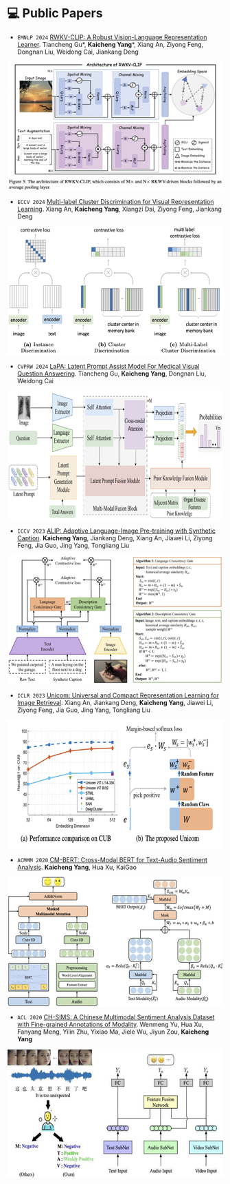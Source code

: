 
# 💻 Public Papers
- ``EMNLP 2024`` [RWKV-CLIP: A Robust Vision-Language Representation Learner](https://arxiv.org/abs/2406.06973). Tiancheng Gu*, **Kaicheng Yang***, Xiang An, Ziyong Feng, Dongnan Liu, Weidong Cai, Jiankang Deng
<p align="center">
  <img src="_pages/includes/image_paper/RWKV-CLIP.jpg" width="500px" height="300px">
</p>

- ``ECCV 2024`` [Multi-label Cluster Discrimination for Visual Representation Learning](https://arxiv.org/pdf/2407.17331). Xiang An, **Kaicheng Yang**, Xiangzi Dai, Ziyong Feng, Jiankang Deng
<p align="center">
  <img src="_pages/includes/image_paper/MLCD.jpg" width="600px" height="300px">
</p>
  

- ``CVPRW 2024`` [LaPA: Latent Prompt Assist Model For Medical Visual Question Answering](https://arxiv.org/pdf/2404.13039.pdf). Tiancheng Gu, **Kaicheng Yang**, Dongnan Liu, Weidong Cai
<p align="center">
  <img src="_pages/includes/image_paper/LaPA.jpg" width="700px" height="300px">
</p>

- ``ICCV 2023`` [ALIP: Adaptive Language-Image Pre-training with Synthetic Caption](https://arxiv.org/abs/2308.08428). **Kaicheng Yang**, Jiankang Deng, Xiang An, Jiawei Li, Ziyong Feng, Jia Guo, Jing Yang, Tongliang Liu
<p align="center">
  <img src="_pages/includes/image_paper/ALIP.jpg" width="500px" height="300px">
</p>

- ``ICLR 2023`` [Unicom: Universal and Compact Representation Learning for Image Retrieval](https://arxiv.org/abs/2304.05884). Xiang An, Jiankang Deng, **Kaicheng Yang**, Jiawei Li, Ziyong Feng, Jia Guo, Jing Yang, Tongliang Liu
<p align="center">
  <img src="_pages/includes/image_paper/unicom.jpg" width="550px" height="300px">
</p>

- ``ACMMM 2020`` [CM-BERT: Cross-Modal BERT for Text-Audio Sentiment Analysis](https://dl.acm.org/doi/10.1145/3394171.3413690). **Kaicheng Yang**, Hua Xu, KaiGao
<p align="center">
  <img src="_pages/includes/image_paper/CM-BERT.jpg" width="500px" height="300px">
</p>
  
- ``ACL 2020`` [CH-SIMS: A Chinese Multimodal Sentiment Analysis Dataset with Fine-grained Annotations of Modality](https://aclanthology.org/2020.acl-main.343.pdf). Wenmeng Yu, Hua Xu, Fanyang Meng, Yilin Zhu, Yixiao Ma, Jiele Wu, Jiyun Zou, **Kaicheng Yang**
<p align="center">
  <img src="_pages/includes/image_paper/CH-SIMS.jpg" width="550px" height="300px">
</p>

